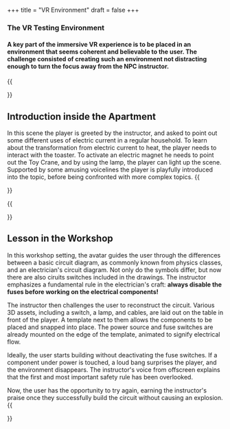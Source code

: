 +++
title = "VR Environment"
draft = false
+++

### The VR Testing Environment

#### A key part of the immersive VR experience is to be placed in an environment that seems coherent and believable to the user. The challenge consisted of creating such an environment not distracting enough to turn the focus away from the NPC instructor.

{{<section title="Room 1">}}
## Introduction inside the Apartment
In this scene the player is greeted by the instructor, and asked to point out some different uses of electric current in a regular household. 
To learn about the transformation from electric current to heat, the player needs to interact with the toaster.
To activate an electric magnet he needs to point out the Toy Crane, and by using the lamp, the player can light up the scene.
Supported by some amusing voicelines the player is playfully introduced into the topic, before being confronted with more complex topics.
{{</section>}}

{{<section title="Room 2">}}

## Lesson in the Workshop
In this workshop setting, the avatar guides the user through the differences between a basic circuit diagram, as commonly known from physics classes, and an electrician's circuit diagram. Not only do the symbols differ, but now there are also ciruits switches included in the drawings. The instructor emphasizes a fundamental rule in the electrician's craft: **always disable the fuses before working on the electrical components!**

The instructor then challenges the user to reconstruct the circuit. Various 3D assets, including a switch, a lamp, and cables, are laid out on the table in front of the player. A template next to them allows the components to be placed and snapped into place. The power source and fuse switches are already mounted on the edge of the template, animated to signify electrical flow.

Ideally, the user starts building without deactivating the fuse switches. If a component under power is touched, a loud bang surprises the player, and the environment disappears. The instructor's voice from offscreen explains that the first and most important safety rule has been overlooked.

Now, the user has the opportunity to try again, earning the instructor's praise once they successfully build the circuit without causing an explosion.
{{</section>}}






